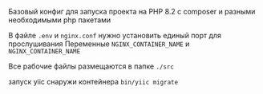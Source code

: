 Базовый конфиг для запуска проекта на PHP 8.2 c composer и разными необходимыми php пакетами

В файле `.env` и `nginx.conf` нужно установить единый порт для прослушивания
Переменные `NGINX_CONTAINER_NAME` и `NGINX_CONTAINER_NAME`

Все рабочие файлы размещаются в папке `./src`

запуск yiic снаружи контейнера `bin/yiic migrate`